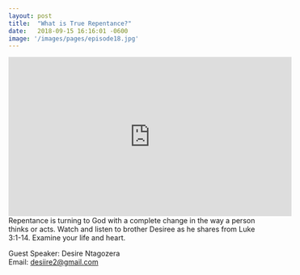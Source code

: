 ```yaml
---
layout: post
title:  "What is True Repentance?"
date:   2018-09-15 16:16:01 -0600
image: '/images/pages/episode18.jpg'
---
```

<iframe width="560" height="315" src="https://www.youtube.com/embed/ORhwDYLMK4Q" frameborder="0" allow="autoplay; encrypted-media" allowfullscreen></iframe>
Repentance is turning to God with a complete change in the way a person thinks or acts. Watch and listen to brother Desiree as he shares from Luke 3:1-14. Examine your life and heart.

Guest Speaker: Desire Ntagozera <br>
Email: desiire2@gmail.com
